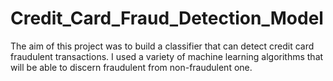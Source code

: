 # Credit_Card_Fraud_Detection_Model
The aim of this project was to build a classifier that can detect credit card fraudulent transactions. I used a variety of machine learning algorithms that will be able to discern fraudulent from non-fraudulent one. 
